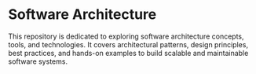 # Software Architecture

This repository is dedicated to exploring software architecture concepts, tools, and technologies. It covers architectural patterns, design principles, best practices, and hands-on examples to build scalable and maintainable software systems.
